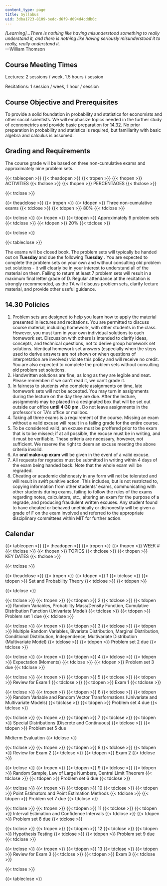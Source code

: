 ```yaml
---
content_type: page
title: Syllabus
uid: 3dba1723-8109-bedc-d6f9-d094d4cddb0c
---
```


_\[Learning\]...There is nothing like having misunderstood something to really understand it, and there is nothing like having seriously misunderstood it to really, really understand it._  
—William Thomson

Course Meeting Times
--------------------

Lectures: 2 sessions / week, 1.5 hours / session

Recitations: 1 session / week, 1 hour / session

Course Objective and Prerequisites
----------------------------------

To provide a solid foundation in probability and statistics for economists and other social scientists. We will emphasize topics needed in the further study of econometrics and provide basic preparation for [14.32](/courses/14-32-econometrics-spring-2007). No prior preparation in probability and statistics is required, but familiarity with basic algebra and calculus is assumed.

Grading and Requirements
------------------------

The course grade will be based on three non-cumulative exams and approximately nine problem sets.

{{< tableopen >}}
{{< theadopen >}}
{{< tropen >}}
{{< thopen >}}
ACTIVITIES
{{< thclose >}}
{{< thopen >}}
PERCENTAGES
{{< thclose >}}

{{< trclose >}}

{{< theadclose >}}
{{< tropen >}}
{{< tdopen >}}
Three non-cumulative exams
{{< tdclose >}}
{{< tdopen >}}
80%
{{< tdclose >}}

{{< trclose >}}
{{< tropen >}}
{{< tdopen >}}
Approximately 9 problem sets
{{< tdclose >}}
{{< tdopen >}}
20%
{{< tdclose >}}

{{< trclose >}}

{{< tableclose >}}

The exams will be closed book. The problem sets will typically be handed out on **Tuesday** and due the following **Tuesday** . You are expected to complete the problem sets on your own and without consulting old problem set solutions - it will clearly be in your interest to understand all of the material on them. Failing to return at least 7 problem sets will result in a maximum final letter grade of D. Regular attendance at the recitation is strongly recommended, as the TA will discuss problem sets, clarify lecture material, and provide other useful guidance.

14.30 Policies
--------------

1.  Problem sets are designed to help you learn how to apply the material presented in lectures and recitations. You are permitted to discuss course material, including homework, with other students in the class. However, you must turn in your own individual solutions to each homework set. Discussion with others is intended to clarify ideas, concepts, and technical questions, not to derive group homework set solutions. Identical homework set answers (especially when the steps used to derive answers are not shown or when questions of interpretation are involved) violate this policy and will receive no credit. You are also expected to complete the problem sets without consulting old problem set solutions.
2.  Handwritten solutions are fine, as long as they are legible and neat. Please remember: if we can't read it, we can't grade it.
3.  In fairness to students who complete assignments on time, late homework sets will not be accepted. You may turn in assignments during the lecture on the day they are due. After the lecture, assignments may be placed in a designated box that will be set out outside our office **until 4:30 pm** . Do not leave assignments in the professor's or TA's office or mailbox.
4.  Taking all three exams is a requirement of the course. Missing an exam without a valid excuse will result in a failing grade for the entire course.
5.  To be considered valid, an excuse must be proffered prior to the exam that is to be missed; if at all possible, the excuse must be in writing, and it must be verifiable. These criteria are necessary, however, not sufficient. We reserve the right to deem an excuse meeting the above criteria invalid.
6.  An **oral make-up exam** will be given in the event of a valid excuse.
7.  All requests for regrades must be submitted in writing within 4 days of the exam being handed back. Note that the whole exam will be regraded.
8.  Cheating or academic dishonesty in any form will not be tolerated and will result in swift punitive action. This includes, but is not restricted to, copying information from other students' exams, communicating with other students during exams, failing to follow the rules of the exams regarding notes, calculators, etc., altering an exam for the purpose of a regrade, and producing fraudulent written excuses. Any student found to have cheated or behaved unethically or dishonestly will be given a grade of F on the exam involved and referred to the appropriate disciplinary committees within MIT for further action.

Calendar
--------

{{< tableopen >}}
{{< theadopen >}}
{{< tropen >}}
{{< thopen >}}
WEEK #
{{< thclose >}}
{{< thopen >}}
TOPICS
{{< thclose >}}
{{< thopen >}}
KEY DATES
{{< thclose >}}

{{< trclose >}}

{{< theadclose >}}
{{< tropen >}}
{{< tdopen >}}
1
{{< tdclose >}}
{{< tdopen >}}
Set and Probability Theory
{{< tdclose >}}
{{< tdopen >}}

{{< tdclose >}}

{{< trclose >}}
{{< tropen >}}
{{< tdopen >}}
2
{{< tdclose >}}
{{< tdopen >}}
Random Variables, Probability Mass/Density Function, Cumulative Distribution Function (Univariate Model)
{{< tdclose >}}
{{< tdopen >}}
Problem set 1 due
{{< tdclose >}}

{{< trclose >}}
{{< tropen >}}
{{< tdopen >}}
3
{{< tdclose >}}
{{< tdopen >}}
Multiple Random Variables, Bivariate Distribution, Marginal Distribution, Conditional Distribution, Independence, Multivariate Distribution (Multivariate Model)
{{< tdclose >}}
{{< tdopen >}}
Problem set 2 due
{{< tdclose >}}

{{< trclose >}}
{{< tropen >}}
{{< tdopen >}}
4
{{< tdclose >}}
{{< tdopen >}}
Expectation (Moments)
{{< tdclose >}}
{{< tdopen >}}
Problem set 3 due
{{< tdclose >}}

{{< trclose >}}
{{< tropen >}}
{{< tdopen >}}
5
{{< tdclose >}}
{{< tdopen >}}
Review for Exam 1
{{< tdclose >}}
{{< tdopen >}}
Exam 1
{{< tdclose >}}

{{< trclose >}}
{{< tropen >}}
{{< tdopen >}}
6
{{< tdclose >}}
{{< tdopen >}}
Random Variable and Random Vector Transformations (Univariate and Multivariate Models)
{{< tdclose >}}
{{< tdopen >}}
Problem set 4 due
{{< tdclose >}}

{{< trclose >}}
{{< tropen >}}
{{< tdopen >}}
7
{{< tdclose >}}
{{< tdopen >}}
Special Distributions (Discrete and Continuous)
{{< tdclose >}}
{{< tdopen >}}
Problem set 5 due  
  
Midterm Evaluation
{{< tdclose >}}

{{< trclose >}}
{{< tropen >}}
{{< tdopen >}}
8
{{< tdclose >}}
{{< tdopen >}}
Review for Exam 2
{{< tdclose >}}
{{< tdopen >}}
Exam 2
{{< tdclose >}}

{{< trclose >}}
{{< tropen >}}
{{< tdopen >}}
9
{{< tdclose >}}
{{< tdopen >}}
Random Sample, Law of Large Numbers, Central Limit Theorem
{{< tdclose >}}
{{< tdopen >}}
Problem set 6 due
{{< tdclose >}}

{{< trclose >}}
{{< tropen >}}
{{< tdopen >}}
10
{{< tdclose >}}
{{< tdopen >}}
Point Estimators and Point Estimation Methods
{{< tdclose >}}
{{< tdopen >}}
Problem set 7 due
{{< tdclose >}}

{{< trclose >}}
{{< tropen >}}
{{< tdopen >}}
11
{{< tdclose >}}
{{< tdopen >}}
Interval Estimation and Confidence Intervals
{{< tdclose >}}
{{< tdopen >}}
Problem set 8 due
{{< tdclose >}}

{{< trclose >}}
{{< tropen >}}
{{< tdopen >}}
12
{{< tdclose >}}
{{< tdopen >}}
Hypothesis Testing
{{< tdclose >}}
{{< tdopen >}}
Problem set 9 due
{{< tdclose >}}

{{< trclose >}}
{{< tropen >}}
{{< tdopen >}}
13
{{< tdclose >}}
{{< tdopen >}}
Review for Exam 3
{{< tdclose >}}
{{< tdopen >}}
Exam 3
{{< tdclose >}}

{{< trclose >}}

{{< tableclose >}}